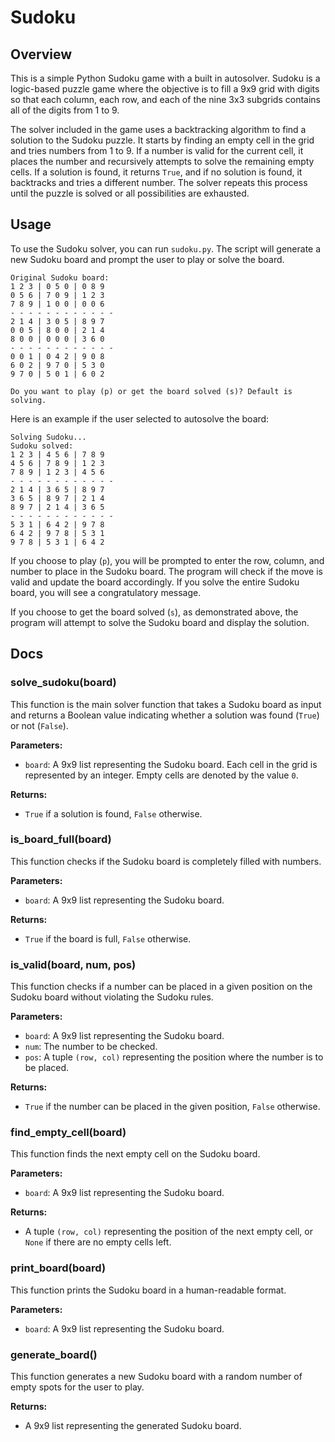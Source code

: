 # Sudoku

## Overview

This is a simple Python Sudoku game with a built in autosolver. Sudoku is a logic-based puzzle game where the objective is to fill a 9x9 grid with digits so that each column, each row, and each of the nine 3x3 subgrids contains all of the digits from 1 to 9.

The solver included in the game uses a backtracking algorithm to find a solution to the Sudoku puzzle. It starts by finding an empty cell in the grid and tries numbers from 1 to 9. If a number is valid for the current cell, it places the number and recursively attempts to solve the remaining empty cells. If a solution is found, it returns `True`, and if no solution is found, it backtracks and tries a different number. The solver repeats this process until the puzzle is solved or all possibilities are exhausted.

## Usage

To use the Sudoku solver, you can run `sudoku.py`. The script will generate a new Sudoku board and prompt the user to play or solve the board.

```
Original Sudoku board:
1 2 3 | 0 5 0 | 0 8 9
0 5 6 | 7 0 9 | 1 2 3
7 8 9 | 1 0 0 | 0 0 6
- - - - - - - - - - - -
2 1 4 | 3 0 5 | 8 9 7
0 0 5 | 8 0 0 | 2 1 4
8 0 0 | 0 0 0 | 3 6 0
- - - - - - - - - - - -
0 0 1 | 0 4 2 | 9 0 8
6 0 2 | 9 7 0 | 5 3 0
9 7 0 | 5 0 1 | 6 0 2

Do you want to play (p) or get the board solved (s)? Default is solving.
```
Here is an example if the user selected to autosolve the board:
```
Solving Sudoku...
Sudoku solved:
1 2 3 | 4 5 6 | 7 8 9
4 5 6 | 7 8 9 | 1 2 3
7 8 9 | 1 2 3 | 4 5 6
- - - - - - - - - - - -
2 1 4 | 3 6 5 | 8 9 7
3 6 5 | 8 9 7 | 2 1 4
8 9 7 | 2 1 4 | 3 6 5
- - - - - - - - - - - -
5 3 1 | 6 4 2 | 9 7 8
6 4 2 | 9 7 8 | 5 3 1
9 7 8 | 5 3 1 | 6 4 2
```

If you choose to play (`p`), you will be prompted to enter the row, column, and number to place in the Sudoku board. The program will check if the move is valid and update the board accordingly. If you solve the entire Sudoku board, you will see a congratulatory message.

If you choose to get the board solved (`s`), as demonstrated above, the program will attempt to solve the Sudoku board and display the solution.

## Docs

### solve_sudoku(board)

This function is the main solver function that takes a Sudoku board as input and returns a Boolean value indicating whether a solution was found (`True`) or not (`False`).

**Parameters:**

- `board`: A 9x9 list representing the Sudoku board. Each cell in the grid is represented by an integer. Empty cells are denoted by the value `0`.

**Returns:**

- `True` if a solution is found, `False` otherwise.

### is_board_full(board)

This function checks if the Sudoku board is completely filled with numbers.

**Parameters:**

- `board`: A 9x9 list representing the Sudoku board.

**Returns:**

- `True` if the board is full, `False` otherwise.

### is_valid(board, num, pos)

This function checks if a number can be placed in a given position on the Sudoku board without violating the Sudoku rules.

**Parameters:**

- `board`: A 9x9 list representing the Sudoku board.
- `num`: The number to be checked.
- `pos`: A tuple `(row, col)` representing the position where the number is to be placed.

**Returns:**

- `True` if the number can be placed in the given position, `False` otherwise.

### find_empty_cell(board)

This function finds the next empty cell on the Sudoku board.

**Parameters:**

- `board`: A 9x9 list representing the Sudoku board.

**Returns:**

- A tuple `(row, col)` representing the position of the next empty cell, or `None` if there are no empty cells left.

### print_board(board)

This function prints the Sudoku board in a human-readable format.

**Parameters:**

- `board`: A 9x9 list representing the Sudoku board.

### generate_board()

This function generates a new Sudoku board with a random number of empty spots for the user to play.

**Returns:**

- A 9x9 list representing the generated Sudoku board.

